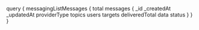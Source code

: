 query {
    messagingListMessages {
        total
        messages {
            _id
            _createdAt
            _updatedAt
            providerType
            topics
            users
            targets
            deliveredTotal
            data
            status
        }
    }
}
